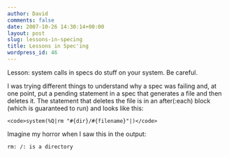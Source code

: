 ```yaml
---
author: David
comments: false
date: 2007-10-26 14:30:14+00:00
layout: post
slug: lessons-in-specing
title: Lessons in Spec'ing
wordpress_id: 46
---
```


Lesson: system calls in specs do stuff on your system. Be careful.






I was trying different things to understand why a spec was failing and, at one point, put a pending statement in a spec that generates a file and then deletes it. The statement that deletes the file is in an after(:each) block (which is guaranteed to run) and looks like this:





    
    <code>system(%Q|rm "#{dir}/#{filename}"|)</code>





Imagine my horror when I saw this in the output:





    
    rm: /: is a directory
